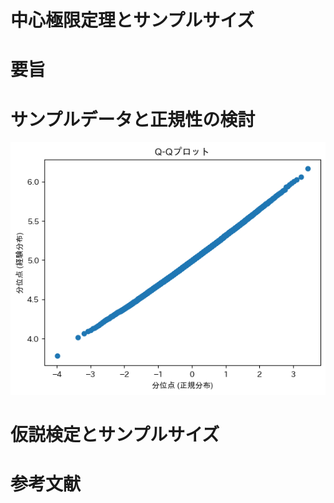 # 中心極限定理とサンプルサイズ

# 要旨

# サンプルデータと正規性の検討

![Q-Q plot](./central%20limit%20theorem%20and%20sample%20size%20data/Q-Q%20plot.png)

# 仮説検定とサンプルサイズ

# 参考文献

